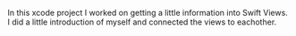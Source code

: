 In this xcode project I worked on getting a little information into Swift Views. I did a little introduction of myself and connected the views to eachother.
